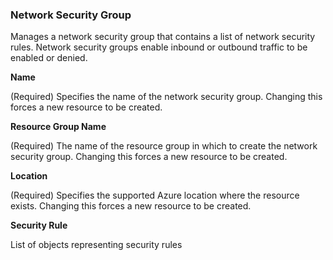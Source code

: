
### Network Security Group

Manages a network security group that contains a list of network security rules. Network security groups enable inbound or outbound traffic to be enabled or denied.

**Name**

(Required) Specifies the name of the network security group. Changing this forces a new resource to be created.

**Resource Group Name**

(Required) The name of the resource group in which to create the network security group. Changing this forces a new resource to be created.

**Location**

(Required) Specifies the supported Azure location where the resource exists. Changing this forces a new resource to be created.

**Security Rule**

List of objects representing security rules

